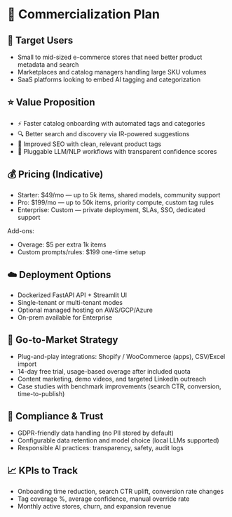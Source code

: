 # 💼 Commercialization Plan

## 🎯 Target Users
- Small to mid-sized e-commerce stores that need better product metadata and search
- Marketplaces and catalog managers handling large SKU volumes
- SaaS platforms looking to embed AI tagging and categorization

## ⭐ Value Proposition
- ⚡ Faster catalog onboarding with automated tags and categories
- 🔍 Better search and discovery via IR-powered suggestions
- 🚀 Improved SEO with clean, relevant product tags
- 🧠 Pluggable LLM/NLP workflows with transparent confidence scores

## 💰 Pricing (Indicative)
- Starter: $49/mo — up to 5k items, shared models, community support
- Pro: $199/mo — up to 50k items, priority compute, custom tag rules
- Enterprise: Custom — private deployment, SLAs, SSO, dedicated support

Add-ons:
- Overage: $5 per extra 1k items
- Custom prompts/rules: $199 one-time setup

## ☁️ Deployment Options
- Dockerized FastAPI API + Streamlit UI
- Single-tenant or multi-tenant modes
- Optional managed hosting on AWS/GCP/Azure
- On-prem available for Enterprise

## 🚀 Go-to-Market Strategy
- Plug-and-play integrations: Shopify / WooCommerce (apps), CSV/Excel import
- 14-day free trial, usage-based overage after included quota
- Content marketing, demo videos, and targeted LinkedIn outreach
- Case studies with benchmark improvements (search CTR, conversion, time-to-publish)

## 🔐 Compliance & Trust
- GDPR-friendly data handling (no PII stored by default)
- Configurable data retention and model choice (local LLMs supported)
- Responsible AI practices: transparency, safety, audit logs

## 📈 KPIs to Track
- Onboarding time reduction, search CTR uplift, conversion rate changes
- Tag coverage %, average confidence, manual override rate
- Monthly active stores, churn, and expansion revenue

